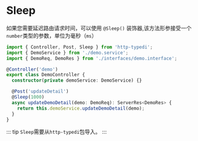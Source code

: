 # Sleep

如果您需要延迟路由请求时间，可以使用 `@Sleep()` 装饰器,该方法形参接受一个`number`类型的参数，单位为毫秒（`ms`）

```ts
import { Controller, Post, Sleep } from 'http-typedi';
import { DemoService } from './demo.service';
import { DemoReq, DemoRes } from './interfaces/demo.interface';

@Controller('demo')
export class DemoController {
  constructor(private demoService: DemoService) {}

  @Post('updateDetail')
  @Sleep(1000)
  async updateDemoDetail(demo: DemoReq): ServerRes<DemoRes> {
    return this.demoService.updateDemoDetail(demo);
  }
}
```

::: tip
`Sleep`需要从`http-typedi`包导入。
:::

